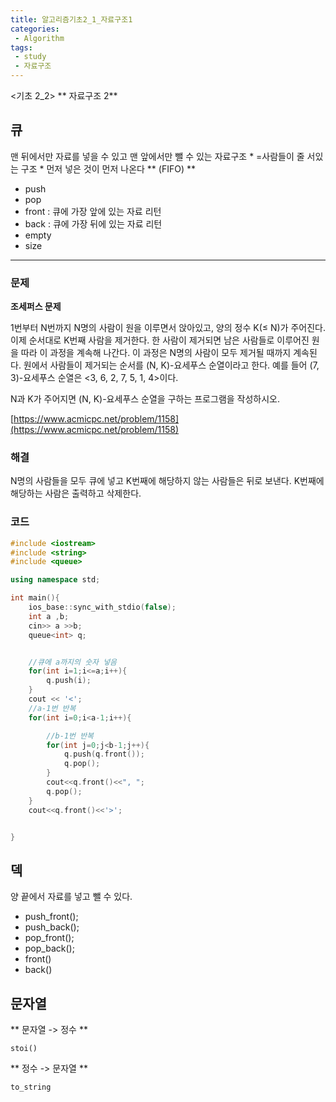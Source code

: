 ```yaml
---
title: 알고리즘기초2_1_자료구조1
categories:
 - Algorithm
tags:
 - study
 - 자료구조
---
```



<기초 2_2>  ** 자료구조 2**

## 큐
맨 뒤에서만 자료를 넣을 수 있고 맨 앞에서만 뺄 수 있는 자료구조 * =사람들이 줄 서있는 구조 *
먼저 넣은 것이 먼저 나온다 ** (FIFO) **

- push
- pop
- front : 큐에 가장 앞에 있는 자료 리턴
- back : 큐에 가장 뒤에 있는 자료 리턴
- empty
- size


_ _ _

### 문제

**조세퍼스 문제**

1번부터 N번까지 N명의 사람이 원을 이루면서 앉아있고, 양의 정수 K(≤ N)가 주어진다. 이제 순서대로 K번째 사람을 제거한다. 한 사람이 제거되면 남은 사람들로 이루어진 원을 따라 이 과정을 계속해 나간다. 이 과정은 N명의 사람이 모두 제거될 때까지 계속된다. 원에서 사람들이 제거되는 순서를 (N, K)-요세푸스 순열이라고 한다. 예를 들어 (7, 3)-요세푸스 순열은 <3, 6, 2, 7, 5, 1, 4>이다.

N과 K가 주어지면 (N, K)-요세푸스 순열을 구하는 프로그램을 작성하시오.

[https://www.acmicpc.net/problem/1158](https://www.acmicpc.net/problem/1158)

### 해결

N명의 사람들을 모두 큐에 넣고 K번째에 해당하지 않는 사람들은 뒤로 보낸다.
K번째에 해당하는 사람은 출력하고 삭제한다.



### 코드


```c++
#include <iostream>
#include <string>
#include <queue>

using namespace std;

int main(){
    ios_base::sync_with_stdio(false);
    int a ,b;
    cin>> a >>b;
    queue<int> q;


    //큐에 a까지의 숫자 넣음
    for(int i=1;i<=a;i++){
        q.push(i);
    }
    cout << '<';
    //a-1번 반복
    for(int i=0;i<a-1;i++){

        //b-1번 반복
        for(int j=0;j<b-1;j++){
            q.push(q.front());
            q.pop();
        }
        cout<<q.front()<<", ";
        q.pop();
    }
    cout<<q.front()<<'>';


}
```

## 덱

양 끝에서 자료를 넣고 뺄 수 있다.

- push_front();
- push_back();
- pop_front();
- pop_back();
- front()
- back()


## 문자열

** 문자열 -> 정수 **

`stoi()`

** 정수 -> 문자열 **

`to_string`
